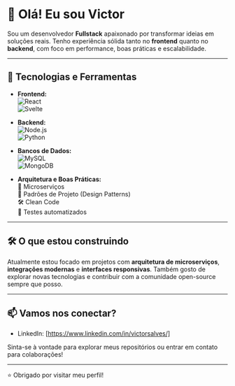 # 👋 Olá! Eu sou Victor

Sou um desenvolvedor **Fullstack** apaixonado por transformar ideias em soluções reais. Tenho experiência sólida tanto no **frontend** quanto no **backend**, com foco em performance, boas práticas e escalabilidade.

---

## 🚀 Tecnologias e Ferramentas

- **Frontend:**  
  ![React](https://img.shields.io/badge/-React-61DAFB?style=flat&logo=react&logoColor=000)  
  ![Svelte](https://img.shields.io/badge/-Svelte-FF3E00?style=flat&logo=svelte&logoColor=fff)

- **Backend:**  
  ![Node.js](https://img.shields.io/badge/-Node.js-339933?style=flat&logo=node.js&logoColor=fff)  
  ![Python](https://img.shields.io/badge/-Python-3776AB?style=flat&logo=python&logoColor=fff)

- **Bancos de Dados:**  
  ![MySQL](https://img.shields.io/badge/-MySQL-4479A1?style=flat&logo=mysql&logoColor=fff)  
  ![MongoDB](https://img.shields.io/badge/-MongoDB-47A248?style=flat&logo=mongodb&logoColor=fff)

- **Arquitetura e Boas Práticas:**  
  🧩 Microserviços  
  🧱 Padrões de Projeto (Design Patterns)  
  🛠️ Clean Code  
  🧪 Testes automatizados

---

## 🛠️ O que estou construindo

Atualmente estou focado em projetos com **arquitetura de microserviços**, **integrações modernas** e **interfaces responsivas**. Também gosto de explorar novas tecnologias e contribuir com a comunidade open-source sempre que posso.

---

## 📫 Vamos nos conectar?

- LinkedIn: [https://www.linkedin.com/in/victorsalves/]  

Sinta-se à vontade para explorar meus repositórios ou entrar em contato para colaborações!

---

⭐ Obrigado por visitar meu perfil!
